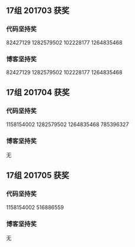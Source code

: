 ## 17组 201703 获奖

### 代码坚持奖

82427129
1282579502
102228177
1264835468

### 博客坚持奖

82427129
1282579502
102228177
1264835468

## 17组 201704 获奖

### 代码坚持奖

1158154002
1282579502
1264835468
785396327

### 博客坚持奖

无

## 17组 201705 获奖

### 代码坚持奖

1158154002
516886559

### 博客坚持奖

无

